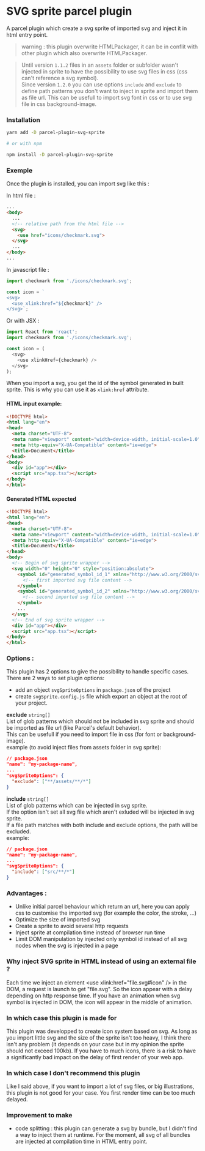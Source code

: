 # SVG sprite parcel plugin
A parcel plugin which create a svg sprite of imported svg and inject it in html entry point.

> warning : this plugin overwrite HTMLPackager, it can be in conflit with other plugin which also overwrite HTMLPackager.

> Until version `1.1.2` files in an `assets` folder or subfolder wasn't injected in sprite to have the possibility to use svg files in css (css can't reference a svg symbol).  
> Since version `1.2.0` you can use options `include` and `exclude` to define path patterns you don't want to inject in sprite and import them as file url.
> This can be usefull to import svg font in css or to use svg file in css background-image.

### Installation
```bash
yarn add -D parcel-plugin-svg-sprite

# or with npm

npm install -D parcel-plugin-svg-sprite
```

### Exemple
Once the plugin is installed, you can import svg like this :

In html file :
```html
...
<body>
  ...
  <!-- relative path from the html file -->
  <svg>
    <use href="icons/checkmark.svg">
  </svg>
  ...
</body>
...
```

In javascript file :
```javascript
import checkmark from './icons/checkmark.svg';

const icon = `
<svg>
  <use xlink:href="${checkmark}" />
</svg>`;
```

Or with JSX :
```javascript
import React from 'react';
import checkmark from './icons/checkmark.svg';

const icon = (
  <svg>
    <use xlinkHref={checkmark} />
  </svg>
);
```

When you import a svg, you get the id of the symbol generated in built sprite. This is why you can use it as `xlink:href` attribute.

#### HTML input example:
```html
<!DOCTYPE html>
<html lang="en">
<head>
  <meta charset="UTF-8">
  <meta name="viewport" content="width=device-width, initial-scale=1.0">
  <meta http-equiv="X-UA-Compatible" content="ie=edge">
  <title>Document</title>
</head>
<body>
  <div id="app"></div>
  <script src="app.tsx"></script>
</body>
</html>
```

#### Generated HTML expected
```html
<!DOCTYPE html>
<html lang="en">
<head>
  <meta charset="UTF-8">
  <meta name="viewport" content="width=device-width, initial-scale=1.0">
  <meta http-equiv="X-UA-Compatible" content="ie=edge">
  <title>Document</title>
</head>
<body>
  <!-- Begin of svg sprite wrapper -->
  <svg width="0" height="0" style="position:absolute">
    <symbol id="generated_symbol_id_1" xmlns="http://www.w3.org/2000/svg">
      <!-- first imported svg file content -->
    </symbol>
    <symbol id="generated_symbol_id_2" xmlns="http://www.w3.org/2000/svg">
      <!-- second imported svg file content -->
    </symbol>
    ...
  </svg>
  <!-- End of svg sprite wrapper -->
  <div id="app"></div>
  <script src="app.tsx"></script>
</body>
</html>
```

### Options :

This plugin has 2 options to give the possibility to handle specific cases.  
There are 2 ways to set plugin options:
- add an object `svgSpriteOptions` in `package.json` of the project
- create `svgSprite.config.js` file which export an object at the root of your project.

**exclude** `string[]`  
List of glob patterns which should not be included in svg sprite and should be imported as file url (like Parcel's default behavior).  
This can be usefull if you need to import file in css (for font or background-image).  
example (to avoid inject files from assets folder in svg sprite):
```json
// package.json
"name": "my-package-name",
...
"svgSpriteOptions": {
  "exclude": ["**/assets/**/*"]
}
```

**include** `string[]`  
List of glob patterns which can be injected in svg sprite.  
If the option isn't set all svg file which aren't exluded will be injected in svg sprite.  
If a file path matches with both include and exclude options, the path will be excluded.  
example:
```json
// package.json
"name": "my-package-name",
...
"svgSpriteOptions": {
  "include": ["src/**/*"]
}
```

### Advantages :
- Unlike initial parcel behaviour which return an url, here you can apply css to customise the imported svg (for example the color, the stroke, ...)
- Optimize the size of imported svg
- Create a sprite to avoid several http requests
- Inject sprite at compilation time instead of browser run time
- Limit DOM manipulation by injected only symbol id instead of all svg nodes when the svg is injected in a page

### Why inject SVG sprite in HTML instead of using an external file ?
Each time we inject an element \<use xlink:href="file.svg#icon" /> in the DOM, a request is launch to get "file.svg". So the icon appear with a delay depending on http response time. If you have an animation when svg symbol is injected in DOM, the icon will appear in the middle of animation.

### In which case this plugin is made for
This plugin was developped to create icon system based on svg.
As long as you import little svg and the size of the sprite isn't too heavy, I think there isn't any problem (it depends on your case but in my opinion the sprite should not exceed 100kb).
If you have to much icons, there is a risk to have a significantly bad impact on the delay of first render of your web app.

### In which case I don't recommend this plugin
Like I said above, if you want to import a lot of svg files, or big illustrations, this plugin is not good for your case.
You first render time can be too much delayed.

### Improvement to make
- code splitting : this plugin can generate a svg by bundle, but I didn't find a way to inject them at runtime. For the moment, all svg of all bundles are injected at compilation time in HTML entry point.
